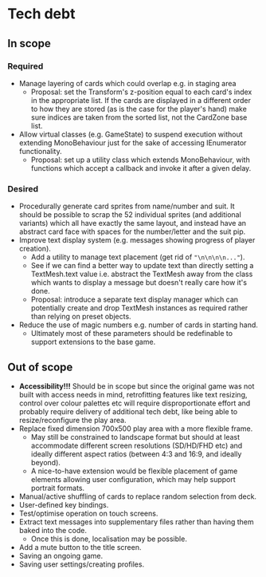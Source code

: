 # Tech debt

## In scope

### Required

- Manage layering of cards which could overlap e.g. in staging area
  - Proposal: set the Transform's z-position equal to each card's index in the appropriate list. If the cards are displayed in a different order to how they are stored (as is the case for the player's hand) make sure indices are taken from the sorted list, not the CardZone base list.
- Allow virtual classes (e.g. GameState) to suspend execution without extending MonoBehaviour just for the sake of accessing IEnumerator functionality.
  - Proposal: set up a utility class which extends MonoBehaviour, with functions which accept a callback and invoke it after a given delay.

### Desired

- Procedurally generate card sprites from name/number and suit. It should be possible to scrap the 52 individual sprites (and additional variants) which all have exactly the same layout, and instead have an abstract card face with spaces for the number/letter and the suit pip.
- Improve text display system (e.g. messages showing progress of player creation).
  - Add a utility to manage text placement (get rid of `"\n\n\n\n..."`).
  - See if we can find a better way to update text than directly setting a TextMesh.text value i.e. abstract the TextMesh away from the class which wants to display a message but doesn't really care how it's done.
  - Proposal: introduce a separate text display manager which can potentially create and drop TextMesh instances as required rather than relying on preset objects.
- Reduce the use of magic numbers e.g. number of cards in starting hand.
  - Ultimately most of these parameters should be redefinable to support extensions to the base game.

## Out of scope

- **Accessibility!!!** Should be in scope but since the original game was not built with access needs in mind, retrofitting features like text resizing, control over colour palettes etc will require disproportionate effort and probably require delivery of additional tech debt, like being able to resize/reconfigure the play area.
- Replace fixed dimension 700x500 play area with a more flexible frame.
  - May still be constrained to landscape format but should at least accommodate different screen resolutions (SD/HD/FHD etc) and ideally different aspect ratios (between 4:3 and 16:9, and ideally beyond).
  - A nice-to-have extension would be flexible placement of game elements allowing user configuration, which may help support portrait formats.
- Manual/active shuffling of cards to replace random selection from deck.
- User-defined key bindings.
- Test/optimise operation on touch screens.
- Extract text messages into supplementary files rather than having them baked into the code.
  - Once this is done, localisation may be possible.
- Add a mute button to the title screen.
- Saving an ongoing game.
- Saving user settings/creating profiles.
